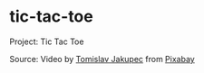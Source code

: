 # tic-tac-toe
Project: Tic Tac Toe

Source:
Video by <a href="https://pixabay.com/users/tommyvideo-3092371/?utm_source=link-attribution&utm_medium=referral&utm_campaign=video&utm_content=4971">Tomislav Jakupec</a> from <a href="https://pixabay.com//?utm_source=link-attribution&utm_medium=referral&utm_campaign=video&utm_content=4971">Pixabay</a>
